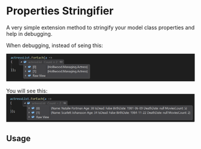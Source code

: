 # Properties Stringifier
A very simple extension method to stringify your model class properties and help in debugging.

When debugging, instead of seing this:

![Without Properties Stringifier](img/without-properties-stringifier.png?raw=true "Without Properties Stringifier")

You will see this:
![With Properties Stringifier](img/with-properties-stringifier.png?raw=true "With Properties Stringifier")

## Usage
